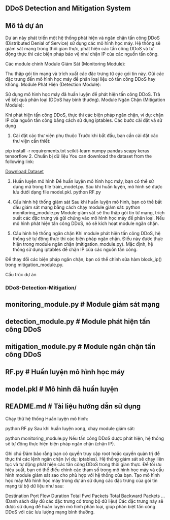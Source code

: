 ## DDoS Detection and Mitigation System
## Mô tả dự án
Dự án này phát triển một hệ thống phát hiện và ngăn chặn tấn công DDoS (Distributed Denial of Service) sử dụng các mô hình học máy. Hệ thống sẽ giám sát mạng trong thời gian thực, phát hiện các tấn công DDoS và tự động thực thi các biện pháp bảo vệ như chặn IP của các nguồn tấn công.

Các module chính
Module Giám Sát (Monitoring Module):

Thu thập gói tin mạng và trích xuất các đặc trưng từ các gói tin này.
Gửi các đặc trưng đến mô hình học máy để phân loại liệu có tấn công DDoS hay không.
Module Phát Hiện (Detection Module):

Sử dụng mô hình học máy đã huấn luyện để phát hiện tấn công DDoS.
Trả về kết quả phân loại (DDoS hay bình thường).
Module Ngăn Chặn (Mitigation Module):

Khi phát hiện tấn công DDoS, thực thi các biện pháp ngăn chặn, ví dụ: chặn IP của nguồn tấn công bằng cách sử dụng iptables.
Các bước cài đặt và sử dụng
1. Cài đặt các thư viện phụ thuộc
Trước khi bắt đầu, bạn cần cài đặt các thư viện cần thiết:

pip install -r requirements.txt
scikit-learn
numpy
pandas
scapy
keras
tensorflow
2. Chuẩn bị dữ liệu
You can download the dataset from the following link:

[Download Dataset](https://drive.google.com/file/d/1amqNCTs9boU6g9y57p8O2q7GeTIK35P9/view?usp=drive_link)


3. Huấn luyện mô hình
Để huấn luyện mô hình học máy, bạn có thể sử dụng mã trong file train_model.py. Sau khi huấn luyện, mô hình sẽ được lưu dưới dạng file model.pkl.
python RF.py
4. Cấu hình hệ thống giám sát
Sau khi huấn luyện mô hình, bạn có thể bắt đầu giám sát mạng bằng cách chạy module giám sát:
python monitoring_module.py
Module giám sát sẽ thu thập gói tin từ mạng, trích xuất các đặc trưng và gửi chúng vào mô hình học máy để phân loại. Nếu mô hình phát hiện tấn công DDoS, nó sẽ kích hoạt module ngăn chặn.

5. Cấu hình hệ thống ngăn chặn
Khi module phát hiện tấn công DDoS, hệ thống sẽ tự động thực thi các biện pháp ngăn chặn. Điều này được thực hiện trong module ngăn chặn (mitigation_module.py). Mặc định, hệ thống sử dụng iptables để chặn IP của các nguồn tấn công.

Để thay đổi các biện pháp ngăn chặn, bạn có thể chỉnh sửa hàm block_ip() trong mitigation_module.py.

Cấu trúc dự án

### DDoS-Detection-Mitigation/
 ## monitoring_module.py       # Module giám sát mạng
 ## detection_module.py        # Module phát hiện tấn công DDoS
 ## mitigation_module.py       # Module ngăn chặn tấn công DDoS
 ## RF.py             # Huấn luyện mô hình học máy
 ## model.pkl                  # Mô hình đã huấn luyện
 ## README.md                  # Tài liệu hướng dẫn sử dụng
Chạy thử hệ thống
Huấn luyện mô hình:

python RF.py
Sau khi huấn luyện xong, chạy module giám sát:

python monitoring_module.py
Nếu tấn công DDoS được phát hiện, hệ thống sẽ tự động thực hiện biện pháp ngăn chặn (chặn IP).

Ghi chú
Đảm bảo rằng bạn có quyền truy cập root hoặc quyền quản trị để thực thi các lệnh ngăn chặn (ví dụ: iptables).
Hệ thống giám sát sẽ chạy liên tục và tự động phát hiện các tấn công DDoS trong thời gian thực.
Để tối ưu hiệu suất, bạn có thể điều chỉnh các tham số trong mô hình học máy và cấu hình module giám sát sao cho phù hợp với hệ thống của bạn.
Tạo mô hình học máy
Mô hình học máy trong dự án sử dụng các đặc trưng của gói tin mạng từ bộ dữ liệu như sau:

Destination Port
Flow Duration
Total Fwd Packets
Total Backward Packets
... (Danh sách đầy đủ các đặc trưng có trong bộ dữ liệu)
Các đặc trưng này sẽ được sử dụng để huấn luyện mô hình phân loại, giúp phân biệt tấn công DDoS với các lưu lượng mạng bình thường.

